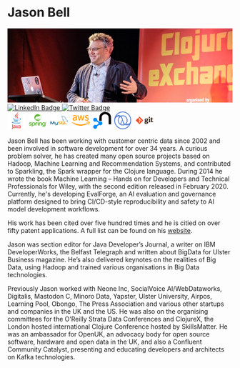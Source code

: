 # Jason Bell



<div align="center">
  <img src="cropped-24961595908_e21a3d155c_k.jpeg"/>
</div>

<div id="badges">
  <a href="https://www.linkedin.com/in/jasonbelldata/">
    <img src="https://img.shields.io/badge/LinkedIn-blue?style=for-the-badge&logo=linkedin&logoColor=white" alt="LinkedIn Badge"/>
  </a>
  <a href="https://www.twitter.com/jasonbelldata">
    <img src="https://img.shields.io/badge/Twitter-blue?style=for-the-badge&logo=twitter&logoColor=white" alt="Twitter Badge"/>
  </a>
</div>

<div>
  <img src="https://github.com/devicons/devicon/blob/master/icons/java/java-original-wordmark.svg" title="Java" alt="Java" width="40" height="40"/>&nbsp;
  <img src="https://github.com/devicons/devicon/blob/master/icons/spring/spring-original-wordmark.svg" title="Spring" alt="Spring" width="40" height="40"/>&nbsp;
  <img src="https://github.com/devicons/devicon/blob/master/icons/mysql/mysql-original-wordmark.svg" title="MySQL"  alt="MySQL" width="40" height="40"/>&nbsp;
  <img src="https://github.com/devicons/devicon/blob/master/icons/amazonwebservices/amazonwebservices-plain-wordmark.svg" title="AWS" alt="AWS" width="40" height="40"/>&nbsp;
  <img src="https://github.com/devicons/devicon/blob/master/icons/neo4j/neo4j-original.svg" title="Neo4J" alt="Neo4J" width="40" height="40"/>&nbsp;
  <img src="https://github.com/devicons/devicon/blob/master/icons/clojure/clojure-line.svg" title="Clojure" alt="Clojure" width="40" height="40"/>&nbsp;
  <img src="https://github.com/devicons/devicon/blob/master/icons/git/git-original-wordmark.svg" title="Git" **alt="Git" width="40" height="40"/>
</div>

Jason Bell has been working with customer centric data since 2002 and been involved in software development for over 34 years. A curious problem solver, he has created many open source projects based on Hadoop, Machine Learning and Recommendation Systems, and contributed to Sparkling, the Spark wrapper for the Clojure language. During 2014 he wrote the book Machine Learning – Hands on for Developers and Technical Professionals for Wiley, with the second edition released in February 2020. Currently, he's developing EvalForge, an AI evaluation and governance platform designed to bring CI/CD-style reproducibility and safety to AI model development workflows.

His work has been cited over five hundred times and he is citied on over fifty patent applications. A full list can be found on his <a href="https://jasonbelldata.com">website</a>.

Jason was section editor for Java Developer’s Journal, a writer on IBM DeveloperWorks, the Belfast Telegraph and written about BigData for Ulster Business magazine. He’s also delivered keynotes on the realities of Big Data, using Hadoop and trained various organisations in Big Data technologies. 

Previously Jason worked with Neone Inc, SocialVoice AI/WebDataworks, Digitalis, Mastodon C, Minoro Data, Yapster, Ulster University, Airpos, Learning Pool, Obongo, The Press Association and various other startups and companies in the UK and the US. He was also on the organising committees for the O’Reilly Strata Data Conferences and ClojureX, the London hosted international Clojure Conference hosted by SkillsMatter. He was an ambassador for OpenUK, an advocacy body for open source software, hardware and open data in the UK, and also a Confluent Community Catalyst, presenting and educating developers and architects on Kafka technologies.
